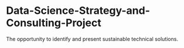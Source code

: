 # Data-Science-Strategy-and-Consulting-Project
The opportunity to identify and present sustainable technical solutions.

